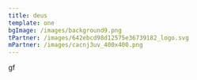 ```yaml
---
title: deus
template: one
bgImage: /images/background9.png
tPartner: /images/642ebcd98d12575e36739182_logo.svg
mPartner: /images/cacnj3uv_400x400.png
---
```

g﻿f